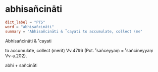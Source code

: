 # abhisañcināti

``` toml
dict_label = "PTS"
word = "abhisañcināti"
summary = "Abhisañcināti & ˚cayati to accumulate, collect (me"
```

Abhisañcināti & ˚cayati

to accumulate, collect (merit) Vv.47#6 (Pot. ˚sañceyyaṃ = ˚sañcineyyaṃ Vv\-a.202).

abhi \+ sañcināti

